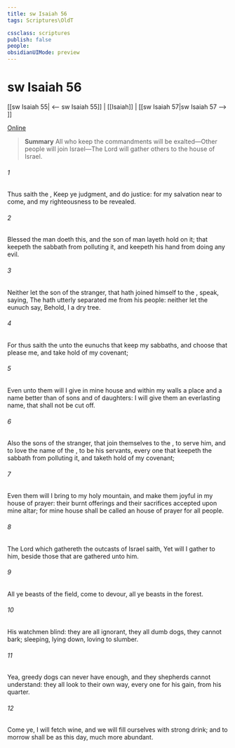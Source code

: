 ```yaml
---
title: sw Isaiah 56
tags: Scriptures\OldT

cssclass: scriptures
publish: false
people:
obsidianUIMode: preview
---
```


# sw Isaiah 56
[[sw Isaiah 55| <-- sw Isaiah 55]] | [[Isaiah]] | [[sw Isaiah 57|sw Isaiah 57 --> ]]

[Online](https://churchofjesuschrist.org/study/scriptures/ot/isa/56?lang=eng)

> __Summary__
All who keep the commandments will be exalted—Other people will join Israel—The Lord will gather others to the house of Israel.

###### 1 
Thus saith the , Keep ye judgment, and do justice: for my salvation  near to come, and my righteousness to be revealed.

###### 2 
Blessed  the man  doeth this, and the son of man  layeth hold on it; that keepeth the sabbath from polluting it, and keepeth his hand from doing any evil.

###### 3 
Neither let the son of the stranger, that hath joined himself to the , speak, saying, The  hath utterly separated me from his people: neither let the eunuch say, Behold, I  a dry tree.

###### 4 
For thus saith the  unto the eunuchs that keep my sabbaths, and choose  that please me, and take hold of my covenant;

###### 5 
Even unto them will I give in mine house and within my walls a place and a name better than of sons and of daughters: I will give them an everlasting name, that shall not be cut off.

###### 6 
Also the sons of the stranger, that join themselves to the , to serve him, and to love the name of the , to be his servants, every one that keepeth the sabbath from polluting it, and taketh hold of my covenant;

###### 7 
Even them will I bring to my holy mountain, and make them joyful in my house of prayer: their burnt offerings and their sacrifices  accepted upon mine altar; for mine house shall be called an house of prayer for all people.

###### 8 
The Lord  which gathereth the outcasts of Israel saith, Yet will I gather  to him, beside those that are gathered unto him.

###### 9 
All ye beasts of the field, come to devour,  all ye beasts in the forest.

###### 10 
His watchmen  blind: they are all ignorant, they  all dumb dogs, they cannot bark; sleeping, lying down, loving to slumber.

###### 11 
Yea,  greedy dogs  can never have enough, and they  shepherds  cannot understand: they all look to their own way, every one for his gain, from his quarter.

###### 12 
Come ye,  I will fetch wine, and we will fill ourselves with strong drink; and to morrow shall be as this day,  much more abundant.

